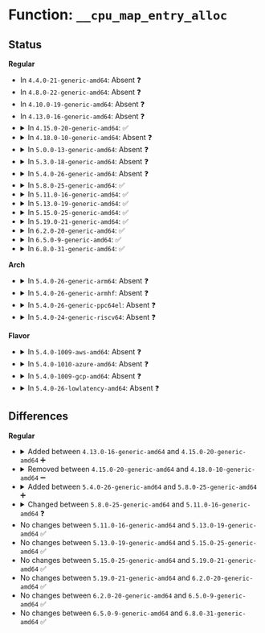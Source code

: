 # Function: <code>__cpu_map_entry_alloc</code>

## Status
<b>Regular</b>
<ul>
<li>
In <code>4.4.0-21-generic-amd64</code>: Absent ❓
</li>
<li>
In <code>4.8.0-22-generic-amd64</code>: Absent ❓
</li>
<li>
In <code>4.10.0-19-generic-amd64</code>: Absent ❓
</li>
<li>
In <code>4.13.0-16-generic-amd64</code>: Absent ❓
</li>
<li>
<details>
<summary>In <code>4.15.0-20-generic-amd64</code>: ✅</summary>

```c
struct bpf_cpu_map_entry * __cpu_map_entry_alloc(u32 qsize, u32 cpu, int map_id)
```

```json
{
  "name": "__cpu_map_entry_alloc",
  "collision_type": "Unique Global",
  "inline_type": "No",
  "funcs": [
    {
      "addr": 18446744071580614400,
      "name": "__cpu_map_entry_alloc",
      "external": true,
      "loc": "kernel/bpf/cpumap.c:340",
      "file": "kernel/bpf/cpumap.c",
      "inline": "seen, unknown",
      "caller_inline": [],
      "caller_func": [
        "kernel/bpf/cpumap.c:cpu_map_update_elem"
      ]
    }
  ],
  "symbols": [
    {
      "addr": 18446744071580614400,
      "name": "__cpu_map_entry_alloc",
      "section": ".text",
      "bind": "STB_GLOBAL",
      "size": 427
    }
  ]
}
```
</details>
</li>
<li>
<details>
<summary>In <code>4.18.0-10-generic-amd64</code>: Absent ❓</summary>

```json
{
  "name": "__cpu_map_entry_alloc",
  "collision_type": "Unique Static",
  "inline_type": "Full",
  "funcs": [
    {
      "addr": 18446744071580722966,
      "name": "__cpu_map_entry_alloc",
      "external": false,
      "loc": "kernel/bpf/cpumap.c:302",
      "file": "kernel/bpf/cpumap.c",
      "inline": "not declared, inlined",
      "caller_inline": [
        "kernel/bpf/cpumap.c:cpu_map_update_elem"
      ],
      "caller_func": []
    }
  ],
  "symbols": []
}
```
</details>
</li>
<li>
<details>
<summary>In <code>5.0.0-13-generic-amd64</code>: Absent ❓</summary>

```json
{
  "name": "__cpu_map_entry_alloc",
  "collision_type": "Unique Static",
  "inline_type": "Full",
  "funcs": [
    {
      "addr": 18446744071580803144,
      "name": "__cpu_map_entry_alloc",
      "external": false,
      "loc": "kernel/bpf/cpumap.c:302",
      "file": "kernel/bpf/cpumap.c",
      "inline": "not declared, inlined",
      "caller_inline": [
        "kernel/bpf/cpumap.c:cpu_map_update_elem"
      ],
      "caller_func": []
    }
  ],
  "symbols": []
}
```
</details>
</li>
<li>
<details>
<summary>In <code>5.3.0-18-generic-amd64</code>: Absent ❓</summary>

```json
{
  "name": "__cpu_map_entry_alloc",
  "collision_type": "Unique Static",
  "inline_type": "Full",
  "funcs": [
    {
      "addr": 18446744071580890886,
      "name": "__cpu_map_entry_alloc",
      "external": false,
      "loc": "kernel/bpf/cpumap.c:334",
      "file": "kernel/bpf/cpumap.c",
      "inline": "not declared, inlined",
      "caller_inline": [
        "kernel/bpf/cpumap.c:cpu_map_update_elem"
      ],
      "caller_func": []
    }
  ],
  "symbols": []
}
```
</details>
</li>
<li>
<details>
<summary>In <code>5.4.0-26-generic-amd64</code>: Absent ❓</summary>

```json
{
  "name": "__cpu_map_entry_alloc",
  "collision_type": "Unique Static",
  "inline_type": "Full",
  "funcs": [
    {
      "addr": 18446744071580943526,
      "name": "__cpu_map_entry_alloc",
      "external": false,
      "loc": "kernel/bpf/cpumap.c:334",
      "file": "kernel/bpf/cpumap.c",
      "inline": "not declared, inlined",
      "caller_inline": [
        "kernel/bpf/cpumap.c:cpu_map_update_elem"
      ],
      "caller_func": []
    }
  ],
  "symbols": []
}
```
</details>
</li>
<li>
<details>
<summary>In <code>5.8.0-25-generic-amd64</code>: ✅</summary>

```c
struct bpf_cpu_map_entry * __cpu_map_entry_alloc(u32 qsize, u32 cpu, int map_id)
```

```json
{
  "name": "__cpu_map_entry_alloc",
  "collision_type": "Unique Static",
  "inline_type": "No",
  "funcs": [
    {
      "addr": 18446744071581105888,
      "name": "__cpu_map_entry_alloc",
      "external": false,
      "loc": "kernel/bpf/cpumap.c:310",
      "file": "kernel/bpf/cpumap.c",
      "inline": "seen, unknown",
      "caller_inline": [],
      "caller_func": [
        "kernel/bpf/cpumap.c:cpu_map_update_elem"
      ]
    }
  ],
  "symbols": [
    {
      "addr": 18446744071581105888,
      "name": "__cpu_map_entry_alloc",
      "section": ".text",
      "bind": "STB_LOCAL",
      "size": 494
    }
  ]
}
```
</details>
</li>
<li>
<details>
<summary>In <code>5.11.0-16-generic-amd64</code>: ✅</summary>

```c
struct bpf_cpu_map_entry * __cpu_map_entry_alloc(struct bpf_map * map, struct bpf_cpumap_val * value, u32 cpu)
```

```json
{
  "name": "__cpu_map_entry_alloc",
  "collision_type": "Unique Static",
  "inline_type": "No",
  "funcs": [
    {
      "addr": 18446744071581132560,
      "name": "__cpu_map_entry_alloc",
      "external": false,
      "loc": "kernel/bpf/cpumap.c:401",
      "file": "kernel/bpf/cpumap.c",
      "inline": "seen, unknown",
      "caller_inline": [],
      "caller_func": [
        "kernel/bpf/cpumap.c:cpu_map_update_elem"
      ]
    }
  ],
  "symbols": [
    {
      "addr": 18446744071581132560,
      "name": "__cpu_map_entry_alloc",
      "section": ".text",
      "bind": "STB_LOCAL",
      "size": 603
    }
  ]
}
```
</details>
</li>
<li>
<details>
<summary>In <code>5.13.0-19-generic-amd64</code>: ✅</summary>

```c
struct bpf_cpu_map_entry * __cpu_map_entry_alloc(struct bpf_map * map, struct bpf_cpumap_val * value, u32 cpu)
```

```json
{
  "name": "__cpu_map_entry_alloc",
  "collision_type": "Unique Static",
  "inline_type": "No",
  "funcs": [
    {
      "addr": 18446744071581152752,
      "name": "__cpu_map_entry_alloc",
      "external": false,
      "loc": "kernel/bpf/cpumap.c:359",
      "file": "kernel/bpf/cpumap.c",
      "inline": "seen, unknown",
      "caller_inline": [],
      "caller_func": [
        "kernel/bpf/cpumap.c:cpu_map_update_elem"
      ]
    }
  ],
  "symbols": [
    {
      "addr": 18446744071581152752,
      "name": "__cpu_map_entry_alloc",
      "section": ".text",
      "bind": "STB_LOCAL",
      "size": 602
    }
  ]
}
```
</details>
</li>
<li>
<details>
<summary>In <code>5.15.0-25-generic-amd64</code>: ✅</summary>

```c
struct bpf_cpu_map_entry * __cpu_map_entry_alloc(struct bpf_map * map, struct bpf_cpumap_val * value, u32 cpu)
```

```json
{
  "name": "__cpu_map_entry_alloc",
  "collision_type": "Unique Static",
  "inline_type": "No",
  "funcs": [
    {
      "addr": 18446744071581389392,
      "name": "__cpu_map_entry_alloc",
      "external": false,
      "loc": "kernel/bpf/cpumap.c:420",
      "file": "kernel/bpf/cpumap.c",
      "inline": "seen, unknown",
      "caller_inline": [],
      "caller_func": [
        "kernel/bpf/cpumap.c:cpu_map_update_elem"
      ]
    }
  ],
  "symbols": [
    {
      "addr": 18446744071581389392,
      "name": "__cpu_map_entry_alloc",
      "section": ".text",
      "bind": "STB_LOCAL",
      "size": 700
    }
  ]
}
```
</details>
</li>
<li>
<details>
<summary>In <code>5.19.0-21-generic-amd64</code>: ✅</summary>

```c
struct bpf_cpu_map_entry * __cpu_map_entry_alloc(struct bpf_map * map, struct bpf_cpumap_val * value, u32 cpu)
```

```json
{
  "name": "__cpu_map_entry_alloc",
  "collision_type": "Unique Static",
  "inline_type": "No",
  "funcs": [
    {
      "addr": 18446744071581713296,
      "name": "__cpu_map_entry_alloc",
      "external": false,
      "loc": "kernel/bpf/cpumap.c:423",
      "file": "kernel/bpf/cpumap.c",
      "inline": "seen, unknown",
      "caller_inline": [],
      "caller_func": [
        "kernel/bpf/cpumap.c:cpu_map_update_elem"
      ]
    }
  ],
  "symbols": [
    {
      "addr": 18446744071581713296,
      "name": "__cpu_map_entry_alloc",
      "section": ".text",
      "bind": "STB_LOCAL",
      "size": 727
    }
  ]
}
```
</details>
</li>
<li>
<details>
<summary>In <code>6.2.0-20-generic-amd64</code>: ✅</summary>

```c
struct bpf_cpu_map_entry * __cpu_map_entry_alloc(struct bpf_map * map, struct bpf_cpumap_val * value, u32 cpu)
```

```json
{
  "name": "__cpu_map_entry_alloc",
  "collision_type": "Unique Static",
  "inline_type": "No",
  "funcs": [
    {
      "addr": 18446744071582120080,
      "name": "__cpu_map_entry_alloc",
      "external": false,
      "loc": "kernel/bpf/cpumap.c:422",
      "file": "kernel/bpf/cpumap.c",
      "inline": "seen, unknown",
      "caller_inline": [],
      "caller_func": [
        "kernel/bpf/cpumap.c:cpu_map_update_elem"
      ]
    }
  ],
  "symbols": [
    {
      "addr": 18446744071582120080,
      "name": "__cpu_map_entry_alloc",
      "section": ".text",
      "bind": "STB_LOCAL",
      "size": 750
    }
  ]
}
```
</details>
</li>
<li>
<details>
<summary>In <code>6.5.0-9-generic-amd64</code>: ✅</summary>

```c
struct bpf_cpu_map_entry * __cpu_map_entry_alloc(struct bpf_map * map, struct bpf_cpumap_val * value, u32 cpu)
```

```json
{
  "name": "__cpu_map_entry_alloc",
  "collision_type": "Unique Static",
  "inline_type": "No",
  "funcs": [
    {
      "addr": 18446744071582316688,
      "name": "__cpu_map_entry_alloc",
      "external": false,
      "loc": "kernel/bpf/cpumap.c:426",
      "file": "kernel/bpf/cpumap.c",
      "inline": "seen, unknown",
      "caller_inline": [],
      "caller_func": [
        "kernel/bpf/cpumap.c:cpu_map_update_elem"
      ]
    }
  ],
  "symbols": [
    {
      "addr": 18446744071582316688,
      "name": "__cpu_map_entry_alloc",
      "section": ".text",
      "bind": "STB_LOCAL",
      "size": 783
    }
  ]
}
```
</details>
</li>
<li>
<details>
<summary>In <code>6.8.0-31-generic-amd64</code>: ✅</summary>

```c
struct bpf_cpu_map_entry * __cpu_map_entry_alloc(struct bpf_map * map, struct bpf_cpumap_val * value, u32 cpu)
```

```json
{
  "name": "__cpu_map_entry_alloc",
  "collision_type": "Unique Static",
  "inline_type": "No",
  "funcs": [
    {
      "addr": 18446744071582477728,
      "name": "__cpu_map_entry_alloc",
      "external": false,
      "loc": "kernel/bpf/cpumap.c:386",
      "file": "kernel/bpf/cpumap.c",
      "inline": "seen, unknown",
      "caller_inline": [],
      "caller_func": [
        "kernel/bpf/cpumap.c:cpu_map_update_elem"
      ]
    }
  ],
  "symbols": [
    {
      "addr": 18446744071582477728,
      "name": "__cpu_map_entry_alloc",
      "section": ".text",
      "bind": "STB_LOCAL",
      "size": 772
    }
  ]
}
```
</details>
</li>
</ul>
<b>Arch</b>
<ul>
<li>
<details>
<summary>In <code>5.4.0-26-generic-arm64</code>: Absent ❓</summary>

```json
{
  "name": "__cpu_map_entry_alloc",
  "collision_type": "Unique Static",
  "inline_type": "Full",
  "funcs": [
    {
      "addr": 18446603336492287900,
      "name": "__cpu_map_entry_alloc",
      "external": false,
      "loc": "kernel/bpf/cpumap.c:334",
      "file": "kernel/bpf/cpumap.c",
      "inline": "not declared, inlined",
      "caller_inline": [
        "kernel/bpf/cpumap.c:cpu_map_update_elem"
      ],
      "caller_func": []
    }
  ],
  "symbols": []
}
```
</details>
</li>
<li>
<details>
<summary>In <code>5.4.0-26-generic-armhf</code>: Absent ❓</summary>

```json
{
  "name": "__cpu_map_entry_alloc",
  "collision_type": "Unique Static",
  "inline_type": "Full",
  "funcs": [
    {
      "addr": 3226172720,
      "name": "__cpu_map_entry_alloc",
      "external": false,
      "loc": "kernel/bpf/cpumap.c:334",
      "file": "kernel/bpf/cpumap.c",
      "inline": "not declared, inlined",
      "caller_inline": [
        "kernel/bpf/cpumap.c:cpu_map_update_elem"
      ],
      "caller_func": []
    }
  ],
  "symbols": []
}
```
</details>
</li>
<li>
<details>
<summary>In <code>5.4.0-26-generic-ppc64el</code>: Absent ❓</summary>

```json
{
  "name": "__cpu_map_entry_alloc",
  "collision_type": "Unique Static",
  "inline_type": "Full",
  "funcs": [
    {
      "addr": 13835058055285521524,
      "name": "__cpu_map_entry_alloc",
      "external": false,
      "loc": "kernel/bpf/cpumap.c:334",
      "file": "kernel/bpf/cpumap.c",
      "inline": "not declared, inlined",
      "caller_inline": [
        "kernel/bpf/cpumap.c:cpu_map_update_elem"
      ],
      "caller_func": []
    }
  ],
  "symbols": []
}
```
</details>
</li>
<li>
<details>
<summary>In <code>5.4.0-24-generic-riscv64</code>: Absent ❓</summary>

```json
{
  "name": "__cpu_map_entry_alloc",
  "collision_type": "Unique Static",
  "inline_type": "Full",
  "funcs": [
    {
      "addr": 18446743936272419090,
      "name": "__cpu_map_entry_alloc",
      "external": false,
      "loc": "kernel/bpf/cpumap.c:334",
      "file": "kernel/bpf/cpumap.c",
      "inline": "not declared, inlined",
      "caller_inline": [
        "kernel/bpf/cpumap.c:cpu_map_update_elem"
      ],
      "caller_func": []
    }
  ],
  "symbols": []
}
```
</details>
</li>
</ul>
<b>Flavor</b>
<ul>
<li>
<details>
<summary>In <code>5.4.0-1009-aws-amd64</code>: Absent ❓</summary>

```json
{
  "name": "__cpu_map_entry_alloc",
  "collision_type": "Unique Static",
  "inline_type": "Full",
  "funcs": [
    {
      "addr": 18446744071580912326,
      "name": "__cpu_map_entry_alloc",
      "external": false,
      "loc": "kernel/bpf/cpumap.c:334",
      "file": "kernel/bpf/cpumap.c",
      "inline": "not declared, inlined",
      "caller_inline": [
        "kernel/bpf/cpumap.c:cpu_map_update_elem"
      ],
      "caller_func": []
    }
  ],
  "symbols": []
}
```
</details>
</li>
<li>
<details>
<summary>In <code>5.4.0-1010-azure-amd64</code>: Absent ❓</summary>

```json
{
  "name": "__cpu_map_entry_alloc",
  "collision_type": "Unique Static",
  "inline_type": "Full",
  "funcs": [
    {
      "addr": 18446744071580858390,
      "name": "__cpu_map_entry_alloc",
      "external": false,
      "loc": "kernel/bpf/cpumap.c:334",
      "file": "kernel/bpf/cpumap.c",
      "inline": "not declared, inlined",
      "caller_inline": [
        "kernel/bpf/cpumap.c:cpu_map_update_elem"
      ],
      "caller_func": []
    }
  ],
  "symbols": []
}
```
</details>
</li>
<li>
<details>
<summary>In <code>5.4.0-1009-gcp-amd64</code>: Absent ❓</summary>

```json
{
  "name": "__cpu_map_entry_alloc",
  "collision_type": "Unique Static",
  "inline_type": "Full",
  "funcs": [
    {
      "addr": 18446744071580903574,
      "name": "__cpu_map_entry_alloc",
      "external": false,
      "loc": "kernel/bpf/cpumap.c:334",
      "file": "kernel/bpf/cpumap.c",
      "inline": "not declared, inlined",
      "caller_inline": [
        "kernel/bpf/cpumap.c:cpu_map_update_elem"
      ],
      "caller_func": []
    }
  ],
  "symbols": []
}
```
</details>
</li>
<li>
<details>
<summary>In <code>5.4.0-26-lowlatency-amd64</code>: Absent ❓</summary>

```json
{
  "name": "__cpu_map_entry_alloc",
  "collision_type": "Unique Static",
  "inline_type": "Full",
  "funcs": [
    {
      "addr": 18446744071580964038,
      "name": "__cpu_map_entry_alloc",
      "external": false,
      "loc": "kernel/bpf/cpumap.c:334",
      "file": "kernel/bpf/cpumap.c",
      "inline": "not declared, inlined",
      "caller_inline": [
        "kernel/bpf/cpumap.c:cpu_map_update_elem"
      ],
      "caller_func": []
    }
  ],
  "symbols": []
}
```
</details>
</li>
</ul>

## Differences
<b>Regular</b>
<ul>
<li>
<details>
<summary>Added between <code>4.13.0-16-generic-amd64</code> and <code>4.15.0-20-generic-amd64</code> ➕</summary>

```c
struct bpf_cpu_map_entry * __cpu_map_entry_alloc(u32 qsize, u32 cpu, int map_id)
```
</details>
</li>
<li>
<details>
<summary>Removed between <code>4.15.0-20-generic-amd64</code> and <code>4.18.0-10-generic-amd64</code> ➖</summary>

```c
struct bpf_cpu_map_entry * __cpu_map_entry_alloc(u32 qsize, u32 cpu, int map_id)
```
</details>
</li>
<li>
<details>
<summary>Added between <code>5.4.0-26-generic-amd64</code> and <code>5.8.0-25-generic-amd64</code> ➕</summary>

```c
struct bpf_cpu_map_entry * __cpu_map_entry_alloc(u32 qsize, u32 cpu, int map_id)
```
</details>
</li>
<li>
<details>
<summary>Changed between <code>5.8.0-25-generic-amd64</code> and <code>5.11.0-16-generic-amd64</code> ❓</summary>
<ul>
<li>
<b>Param added. </b>
<code>struct bpf_map * map</code>
</li>
<li>
<b>Param added. </b>
<code>struct bpf_cpumap_val * value</code>
</li>
<li>
<b>Param removed. </b>
<code>u32 qsize</code>
</li>
<li>
<b>Param removed. </b>
<code>int map_id</code>
</li>
<li>
<b>Param reordered. </b>
<code>qsize, cpu, map_id</code> ➡️ <code>map, value, cpu</code>
</li>
</ul>
</details>
</li>
<li>
No changes between <code>5.11.0-16-generic-amd64</code> and <code>5.13.0-19-generic-amd64</code> ✅
</li>
<li>
No changes between <code>5.13.0-19-generic-amd64</code> and <code>5.15.0-25-generic-amd64</code> ✅
</li>
<li>
No changes between <code>5.15.0-25-generic-amd64</code> and <code>5.19.0-21-generic-amd64</code> ✅
</li>
<li>
No changes between <code>5.19.0-21-generic-amd64</code> and <code>6.2.0-20-generic-amd64</code> ✅
</li>
<li>
No changes between <code>6.2.0-20-generic-amd64</code> and <code>6.5.0-9-generic-amd64</code> ✅
</li>
<li>
No changes between <code>6.5.0-9-generic-amd64</code> and <code>6.8.0-31-generic-amd64</code> ✅
</li>
</ul>
